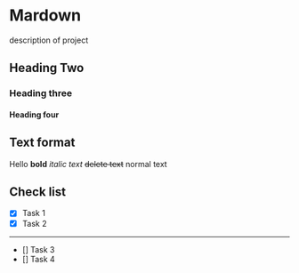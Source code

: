 # Mardown
description of project
## Heading Two
### Heading three
#### Heading four

## Text format

Hello **bold**
*italic text*
~~delete text~~
normal text

## Check list
- [x] Task 1
- [x] Task 2
---
- [] Task 3
- [] Task 4
